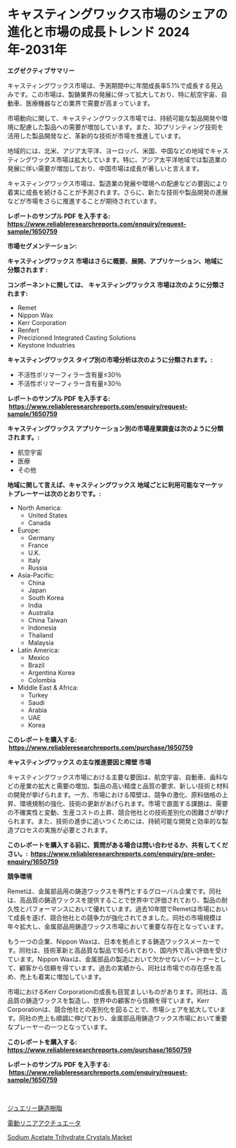 <p><h1>キャスティングワックス市場のシェアの進化と市場の成長トレンド 2024年-2031年</h1></p><p><strong>エグゼクティブサマリー</strong></p>
<p><p>キャスティングワックス市場は、予測期間中に年間成長率5.1%で成長する見込みです。この市場は、製鋳業界の発展に伴って拡大しており、特に航空宇宙、自動車、医療機器などの業界で需要が高まっています。</p><p>市場動向に関して、キャスティングワックス市場では、持続可能な製品開発や環境に配慮した製品への需要が増加しています。また、3Dプリンティング技術を活用した製品開発など、革新的な技術が市場を推進しています。</p><p>地域的には、北米、アジア太平洋、ヨーロッパ、米国、中国などの地域でキャスティングワックス市場は拡大しています。特に、アジア太平洋地域では製造業の発展に伴い需要が増加しており、中国市場は成長が著しいと言えます。</p><p>キャスティングワックス市場は、製造業の発展や環境への配慮などの要因により着実に成長を続けることが予測されます。さらに、新たな技術や製品開発の進展などが市場をさらに推進することが期待されています。</p></p>
<p><strong>レポートのサンプル PDF を入手する: <a href="https://www.reliableresearchreports.com/enquiry/request-sample/1650759">https://www.reliableresearchreports.com/enquiry/request-sample/1650759</a></strong></p>
<p><strong>市場セグメンテーション:</strong></p>
<p><strong> キャスティングワックス 市場はさらに概要、展開、アプリケーション、地域に分類されます :</strong></p>
<p><strong>コンポーネントに関しては、 キャスティングワックス 市場は次のように分類されます: &nbsp;</strong></p>
<p><ul><li>Remet</li><li>Nippon Wax</li><li>Kerr Corporation</li><li>Renfert</li><li>Precizioned Integrated Casting Solutions</li><li>Keystone Industries</li></ul></p>
<p><strong> キャスティングワックス タイプ別の市場分析は次のように分類されます。:</strong></p>
<p><ul><li>不活性ポリマーフィラー含有量≤30％</li><li>不活性ポリマーフィラー含有量≥30％</li></ul></p>
<p><strong>レポートのサンプル PDF を入手する: &nbsp;<a href="https://www.reliableresearchreports.com/enquiry/request-sample/1650759">https://www.reliableresearchreports.com/enquiry/request-sample/1650759</a></strong></p>
<p><strong> キャスティングワックス アプリケーション別の市場産業調査は次のように分類されます。:</strong></p>
<p><ul><li>航空宇宙</li><li>医療</li><li>その他</li></ul></p>
<p><strong>地域に関して言えば、キャスティングワックス 地域ごとに利用可能なマーケットプレーヤーは次のとおりです。:</strong></p>
<p><ul>
    <li>
        North America:
        <ul>
            <li>United States</li>
            <li>Canada</li>
        </ul>
    </li>
    <li>
        Europe:
        <ul>
            <li>Germany</li>
            <li>France</li>
            <li>U.K.</li>
            <li>Italy</li>
            <li>Russia</li>
        </ul>
    </li>
    <li>
        Asia-Pacific:
        <ul>
            <li>China</li>
            <li>Japan</li>
            <li>South Korea</li>
            <li>India</li>
            <li>Australia</li>
            <li>China Taiwan</li>
            <li>Indonesia</li>
            <li>Thailand</li>
            <li>Malaysia</li>
        </ul>
    </li>
    <li>
        Latin America:
        <ul>
            <li>Mexico</li>
            <li>Brazil</li>
            <li>Argentina Korea</li>
            <li>Colombia</li>
        </ul>
    </li>
    <li>
        Middle East & Africa:
        <ul>
            <li>Turkey</li>
            <li>Saudi</li>
            <li>Arabia</li>
            <li>UAE</li>
            <li>Korea</li>
        </ul>
    </li>
    </ul></p>
<p><strong>このレポートを購入する: &nbsp;<a href="https://www.reliableresearchreports.com/purchase/1650759">https://www.reliableresearchreports.com/purchase/1650759</a></strong></p>
<p><strong>キャスティングワックス の主な推進要因と障壁 市場</strong></p>
<p><p>キャスティングワックス市場における主要な要因は、航空宇宙、自動車、歯科などの産業の拡大と需要の増加、製品の高い精度と品質の要求、新しい技術と材料の開発が挙げられます。一方、市場における障壁は、競争の激化、原料価格の上昇、環境規制の強化、技術の更新があげられます。市場で直面する課題は、需要の不確実性と変動、生産コストの上昇、競合他社との技術差別化の困難さが挙げられます。また、技術の進歩に追いつくためには、持続可能な開発と効率的な製造プロセスの実施が必要とされます。</p></p>
<p><strong>このレポートを購入する前に、質問がある場合は問い合わせるか、共有してください。:&nbsp; <a href="https://www.reliableresearchreports.com/enquiry/pre-order-enquiry/1650759">https://www.reliableresearchreports.com/enquiry/pre-order-enquiry/1650759</a></strong></p>
<p><strong>競争環境</strong></p>
<p><p>Remetは、金属部品用の鋳造ワックスを専門とするグローバル企業です。同社は、高品質の鋳造ワックスを提供することで世界中で評価されており、製品の耐久性とパフォーマンスにおいて優れています。過去10年間でRemetは市場において成長を遂げ、競合他社との競争力が強化されてきました。同社の市場規模は年々拡大し、金属部品用鋳造ワックス市場において重要な存在となっています。</p><p>もう一つの企業、Nippon Waxは、日本を拠点とする鋳造ワックスメーカーです。同社は、技術革新と高品質な製品で知られており、国内外で高い評価を受けています。Nippon Waxは、金属部品の製造において欠かせないパートナーとして、顧客から信頼を得ています。過去の実績から、同社は市場での存在感を高め、売上も着実に増加しています。</p><p>市場におけるKerr Corporationの成長も目覚ましいものがあります。同社は、高品質の鋳造ワックスを製造し、世界中の顧客から信頼を得ています。Kerr Corporationは、競合他社との差別化を図ることで、市場シェアを拡大しています。同社の売上も順調に伸びており、金属部品用鋳造ワックス市場において重要なプレーヤーの一つとなっています。</p></p>
<p><strong>このレポートを購入する: &nbsp; <a href="https://www.reliableresearchreports.com/purchase/1650759">https://www.reliableresearchreports.com/purchase/1650759</a></strong></p>
<p><strong>レポートのサンプル PDF を入手する: &nbsp;<a href="https://www.reliableresearchreports.com/enquiry/request-sample/1650759">https://www.reliableresearchreports.com/enquiry/request-sample/1650759</a></strong><strong></strong></p>
<p>&nbsp;</p>
<p><p><a href="https://github.com/EstaSprer20231/Market-Research-Report-List-1/blob/main/551702510173.md">ジュエリー鋳造樹脂</a></p><p><a href="https://github.com/vlcostes/Market-Research-Report-List-1/blob/main/365489710172.md">電動リニアアクチュエータ</a></p><p><a href="https://lydian-appliance-61d.notion.site/Sodium-Acetate-Trihydrate-Crystals-Market-Share-Market-New-Trends-Analysis-Report-By-Type-By-Appl-cbbaff9a9fbc4eaca342f8778aa31506">Sodium Acetate Trihydrate Crystals Market</a></p></p>